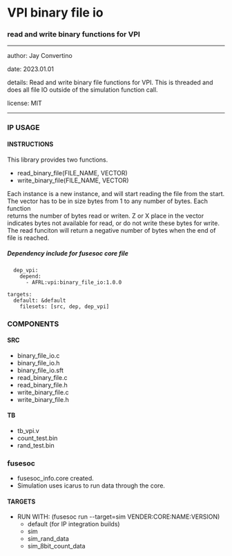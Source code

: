 # VPI binary file io
### read and write binary functions for VPI
---

   author: Jay Convertino   
   
   date: 2023.01.01  
   
   details: Read and write binary file functions for VPI. This is threaded and does all file IO outside of the simulation function call.   
   
   license: MIT   
   
---

### IP USAGE
#### INSTRUCTIONS

This library provides two functions.  
* read_binary_file(FILE_NAME, VECTOR)
* write_binary_file(FILE_NAME, VECTOR)

Each instance is a new instance, and will start reading the file from the start.  
The vector has to be in size bytes from 1 to any number of bytes. Each function  
returns the number of bytes read or writen. Z or X place in the vector indicates
bytes not available for read, or do not write these bytes for write. The read funciton
will return a negative number of bytes when the end of file is reached.

##### Dependency include for fusesoc core file
``` 
  dep_vpi:
    depend:
      - AFRL:vpi:binary_file_io:1.0.0
      
targets:
  default: &default
    filesets: [src, dep, dep_vpi]
```

### COMPONENTS
#### SRC

* binary_file_io.c
* binary_file_io.h
* binary_file_io.sft
* read_binary_file.c
* read_binary_file.h
* write_binary_file.c
* write_binary_file.h
  
#### TB

* tb_vpi.v
* count_test.bin
* rand_test.bin

### fusesoc

* fusesoc_info.core created.
* Simulation uses icarus to run data through the core.

#### TARGETS

* RUN WITH: (fusesoc run --target=sim VENDER:CORE:NAME:VERSION)
  - default (for IP integration builds)
  - sim
  - sim_rand_data
  - sim_8bit_count_data
